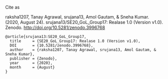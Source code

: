 Cite as

raksha1207, Tanay Agrawal, srujana13, Amol Gautam, & Sneha Kumar. (2020, August 24). srujana13/SE20_GoL_Group17: Realase 1.0 (Version v1.0). Zenodo. http://doi.org/10.5281/zenodo.3996768

```
@article{srujana13:SE20_GoL_Group17,
  title     = {SE20_GoL_Group17: Realase 1.0 (Version v1.0),
  DOI       = {10.5281/zenodo.3996768}, 
  author    = {raksha1207, Tanay Agrawal, srujana13, Amol Gautam, & Sneha Kumar}, 
  publisher = {Zenodo}, 
  year      = {2020}, 
  month     = {August}
}
```